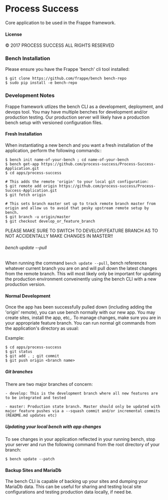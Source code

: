 # Process Success

Core application to be used in the Frappe framework.


#### License

© 2017 PROCESS SUCCESS ALL RIGHTS RESERVED

### Bench Installation
Please ensure you have the Frappe 'bench' cli tool installed:

```
$ git clone https://github.com/frappe/bench bench-repo
$ sudo pip install -e bench-repo
```

### Development Notes

Frappe framework utlizes the bench CLI as a development, deployment, and devops tool. You may have multiple benches for development and/or production testing. Our production server will likely have a production bench setup with versioned configuration files.

#### Fresh Installation
When instantiating a new bench and you want a fresh installation of the application, perform the following commands::

```
$ bench init name-of-your-bench ; cd name-of-your-bench
$ bench get-app https://github.com/process-success/Process-Success-Application.git
$ cd apps/process-success

# This adds the remote 'origin' to your local git configuration:
$ git remote add origin https://github.com/process-success/Process-Success-Application.git
$ git fetch origin

# This sets branch master set up to track remote branch master from origin and allow us to avoid that pesky upstream remote setup by bench.
$ git branch -u origin/master
$ git checkout develop_or_feature_branch
```
PLEASE MAKE SURE TO SWITCH TO DEVELOP/FEATURE BRANCH AS TO NOT ACCIDENTALLY MAKE CHANGES IN MASTER!!

###### bench update --pull
When running the command `bench update --pull`, bench references whatever current branch you are on and will pull down the latest changes from the remote branch. This will most likely only be important for updating the production environment conveinently using the bench CLI with a new production version.

#### Normal Development
Once the app has been successfully pulled down (including adding the 'origin' remote), you can use bench normally with our new app. You may create sites, install the app, etc,. To manage changes, make sure you are in your appropriate feature branch. You can run normal git commands from the application's directory as usual:

Example:
```
$ cd apps/process-success
$ git status
$ git add . ; git commit
$ git push origin <branch name>
```

##### Git branches
There are two major branches of concern:

    - develop: This is the development branch where all new features are to be integrated and tested

    - master: Production state branch. Master should only be updated with major feature pushes via a --squash commit and/or incremental commits (README.md updates etc)

##### Updating your local bench with app changes
To see changes in your application reflected in your running bench, stop your server and run the following command from the root directory of your branch:

```
$ bench update --patch
```

#### Backup Sites and MariaDb

The bench CLI is capable of backing up your sites and dumping your MariaDb data. This can be useful for sharing and testing local site configurations and testing production data locally, if need be.

